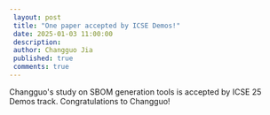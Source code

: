 ```yaml
---
 layout: post
 title: "One paper accepted by ICSE Demos!"
 date: 2025-01-03 11:00:00
 description:
 author: Changguo Jia
 published: true
 comments: true
---
```


Changguo's study on SBOM generation tools is accepted by ICSE 25 Demos track. Congratulations to Changguo!
